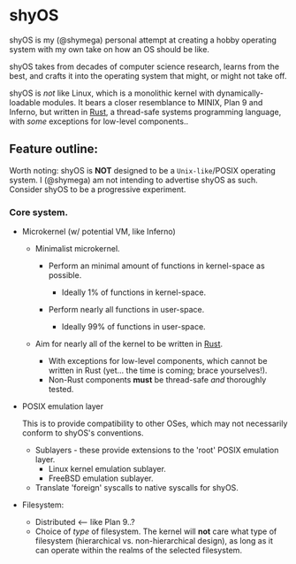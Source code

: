 # shyOS

shyOS is my (@shymega) personal attempt at creating a hobby operating
system with my own take on how an OS should be like.

shyOS takes from decades of computer science research, learns from the
best, and crafts it into the operating system that might, or might not
take off.

shyOS is _not_ like Linux, which is a monolithic kernel with
dynamically-loadable modules. It bears a closer resemblance to MINIX,
Plan 9 and Inferno, but written in [Rust][rust], a thread-safe systems
programming language, with *some* exceptions for low-level
components..

## Feature outline:

Worth noting: shyOS is **NOT** designed to be a `Unix-like`/POSIX
operating system. I (@shymega) am not intending to advertise shyOS as
such. Consider shyOS to be a progressive experiment.

### Core system.

- Microkernel (w/ potential VM, like Inferno)
  - Minimalist microkernel.
    - Perform an minimal amount of functions in kernel-space as possible.
      - Ideally 1% of functions in kernel-space.

    - Perform nearly all functions in user-space.
      - Ideally 99% of functions in user-space.

   - Aim for nearly all of the kernel to be written in [Rust][rust].
      - With exceptions for low-level components, which cannot be
        written in Rust (yet... the time is coming; brace yourselves!).
      - Non-Rust components **must** be thread-safe *and* thoroughly
        tested.

- POSIX emulation layer

  This is to provide compatibility to other OSes, which may not
  necessarily conform to shyOS's conventions.

  * Sublayers - these provide extensions to the 'root' POSIX
    emulation layer.
    * Linux kernel emulation sublayer.
    * FreeBSD emulation sublayer.
  * Translate 'foreign' syscalls to native syscalls for shyOS.

- Filesystem:
  * Distributed <-- like Plan 9..?
  * Choice of *type* of filesystem.
    The kernel will **not** care what type of filesystem (hierarchical
    vs. non-hierarchical design), as long as it can operate within the
    realms of the selected filesystem.

[rust]: https://www.rust-lang.org
